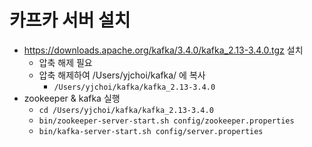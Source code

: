 # 카프카 서버 설치
* https://downloads.apache.org/kafka/3.4.0/kafka_2.13-3.4.0.tgz 설치
  * 압축 해제 필요
  * 압축 해제하여 /Users/yjchoi/kafka/ 에 복사
    * `/Users/yjchoi/kafka/kafka_2.13-3.4.0`
* zookeeper & kafka 실행
  * `cd /Users/yjchoi/kafka/kafka_2.13-3.4.0`
  * `bin/zookeeper-server-start.sh config/zookeeper.properties`
  * `bin/kafka-server-start.sh config/server.properties`